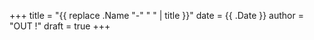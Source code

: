 +++
title = "{{ replace .Name "-" " " | title }}"
date = {{ .Date }}
author = "OUT !"
draft = true
+++

